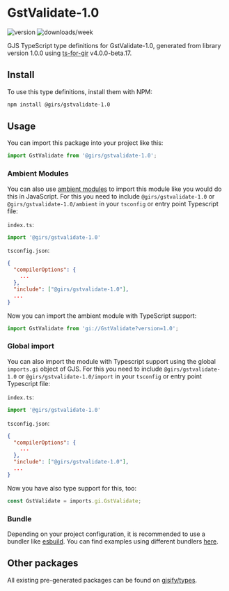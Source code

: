 
# GstValidate-1.0

![version](https://img.shields.io/npm/v/@girs/gstvalidate-1.0)
![downloads/week](https://img.shields.io/npm/dw/@girs/gstvalidate-1.0)


GJS TypeScript type definitions for GstValidate-1.0, generated from library version 1.0.0 using [ts-for-gir](https://github.com/gjsify/ts-for-gir) v4.0.0-beta.17.


## Install

To use this type definitions, install them with NPM:
```bash
npm install @girs/gstvalidate-1.0
```

## Usage

You can import this package into your project like this:
```ts
import GstValidate from '@girs/gstvalidate-1.0';
```

### Ambient Modules

You can also use [ambient modules](https://github.com/gjsify/ts-for-gir/tree/main/packages/cli#ambient-modules) to import this module like you would do this in JavaScript.
For this you need to include `@girs/gstvalidate-1.0` or `@girs/gstvalidate-1.0/ambient` in your `tsconfig` or entry point Typescript file:

`index.ts`:
```ts
import '@girs/gstvalidate-1.0'
```

`tsconfig.json`:
```json
{
  "compilerOptions": {
    ...
  },
  "include": ["@girs/gstvalidate-1.0"],
  ...
}
```

Now you can import the ambient module with TypeScript support: 

```ts
import GstValidate from 'gi://GstValidate?version=1.0';
```

### Global import

You can also import the module with Typescript support using the global `imports.gi` object of GJS.
For this you need to include `@girs/gstvalidate-1.0` or `@girs/gstvalidate-1.0/import` in your `tsconfig` or entry point Typescript file:

`index.ts`:
```ts
import '@girs/gstvalidate-1.0'
```

`tsconfig.json`:
```json
{
  "compilerOptions": {
    ...
  },
  "include": ["@girs/gstvalidate-1.0"],
  ...
}
```

Now you have also type support for this, too:

```ts
const GstValidate = imports.gi.GstValidate;
```

### Bundle

Depending on your project configuration, it is recommended to use a bundler like [esbuild](https://esbuild.github.io/). You can find examples using different bundlers [here](https://github.com/gjsify/ts-for-gir/tree/main/examples).

## Other packages

All existing pre-generated packages can be found on [gjsify/types](https://github.com/gjsify/types).

